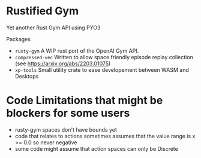 # Rustified Gym
Yet another Rust Gym API using PYO3

Packages
- `rusty-gym` A WIP rust port of the OpenAI Gym API.
- `compressed-vec` Written to allow space friendly episode replay collection (see https://arxiv.org/abs/2203.01075)
- `xp-tools` Small utility crate to ease developement between WASM and Desktops

# Code Limitations that might be blockers for some users
- rusty-gym spaces don't have bounds yet
- code that relates to actions sometimes assumes that the value range is x >= 0.0 so never negative
- some code might assume that action spaces can only be Discrete